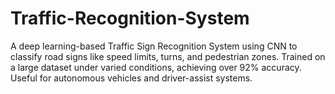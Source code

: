 # Traffic-Recognition-System
A deep learning-based Traffic Sign Recognition System using CNN to classify road signs like speed limits, turns, and pedestrian zones. Trained on a large dataset under varied conditions, achieving over 92% accuracy. Useful for autonomous vehicles and driver-assist systems.
